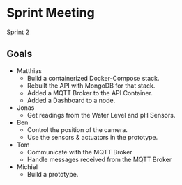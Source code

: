 # Sprint Meeting

Sprint 2

## Goals

- Matthias
  - Build a containerized Docker-Compose stack.
  - Rebuilt the API with MongoDB for that stack.
  - Added a MQTT Broker to the API Container.
  - Added a Dashboard to a node.
- Jonas
  - Get readings from the Water Level and pH Sensors.
- Ben
  - Control the position of the camera.
  - Use the sensors & actuators in the prototype.
- Tom
  - Communicate with the MQTT Broker
  - Handle messages received from the MQTT Broker
- Michiel
  - Build a prototype.